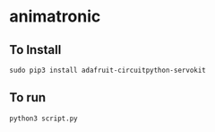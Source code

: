# animatronic

## To Install

`sudo pip3 install adafruit-circuitpython-servokit`

## To run

`python3 script.py`